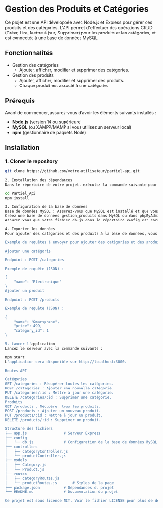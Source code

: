 # Gestion des Produits et Catégories

Ce projet est une API développée avec Node.js et Express pour gérer des produits et des catégories. L'API permet d'effectuer des opérations CRUD (Créer, Lire, Mettre à jour, Supprimer) pour les produits et les catégories, et est connectée à une base de données MySQL.

## Fonctionnalités

- Gestion des catégories
  - Ajouter, afficher, modifier et supprimer des catégories.
- Gestion des produits
  - Ajouter, afficher, modifier et supprimer des produits.
  - Chaque produit est associé à une catégorie.

## Prérequis

Avant de commencer, assurez-vous d'avoir les éléments suivants installés :

- **Node.js** (version 14 ou supérieure)
- **MySQL** (ou XAMPP/MAMP si vous utilisez un serveur local)
- **npm** (gestionnaire de paquets Node)

## Installation

### 1. Cloner le repository

```bash
git clone https://github.com/votre-utilisateur/partiel-api.git

2. Installation des dépendances
Dans le répertoire de votre projet, exécutez la commande suivante pour installer les dépendances nécessaires :

cd Partiel_Api
npm install

3. Configuration de la base de données
Base de données MySQL : Assurez-vous que MySQL est installé et que vous avez une base de données prête.
Créez une base de données gestion_produits dans MySQL ou dans phpMyAdmin.
Assurez-vous que votre fichier db.js dans le répertoire config est correctement configuré pour se connecter à votre base de données.

4. Importer les données
Pour ajouter des catégories et des produits à la base de données, vous pouvez utiliser les requêtes POST pour insérer des données via l'API.

Exemple de requêtes à envoyer pour ajouter des catégories et des produits :

Ajouter une catégorie

Endpoint : POST /categories

Exemple de requête (JSON) :

{
    "name": "Electronique"
}
Ajouter un produit

Endpoint : POST /products

Exemple de requête (JSON) :

{
    "name": "Smartphone",
    "price": 499,
    "category_id": 1
}

5. Lancer l'application
Lancez le serveur avec la commande suivante :

npm start
L'application sera disponible sur http://localhost:3000.

Routes API

Catégories
GET /categories : Récupérer toutes les catégories.
POST /categories : Ajouter une nouvelle catégorie.
PUT /categories/:id : Mettre à jour une catégorie.
DELETE /categories/:id : Supprimer une catégorie.
Produits
GET /products : Récupérer tous les produits.
POST /products : Ajouter un nouveau produit.
PUT /products/:id : Mettre à jour un produit.
DELETE /products/:id : Supprimer un produit.

Structure des fichiers
├── app.js                 # Serveur Express
├── config
│   └── db.js              # Configuration de la base de données MySQL
├── controllers
│   ├── categoryController.js
│   └── productController.js
├── models
│   ├── Category.js
│   └── Product.js
├── routes
│   ├── categoryRoutes.js
│   └── productRoutes.js       # Styles de la page
├── package.json           # Dépendances du projet
└── README.md              # Documentation du projet

Ce projet est sous licence MIT. Voir le fichier LICENSE pour plus de détails.
```

